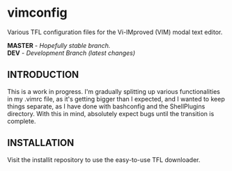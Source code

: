 # vimconfig
Various TFL configuration files for the Vi-IMproved (VIM) modal text editor.

**MASTER** - _Hopefully stable branch._\
**DEV** - _Development Branch (latest changes)_

## INTRODUCTION

This is a work in progress. I'm gradually splitting up various functionalities in my .vimrc file, as it's getting bigger than I expected, and I wanted to keep things separate, as I have done with bashconfig and the ShellPlugins directory. With this in mind, absolutely expect bugs until the transition is complete.

## INSTALLATION

Visit the installit repository to use the easy-to-use TFL downloader.

